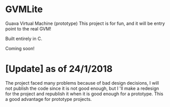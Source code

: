 # GVMLite
Guava Virtual Machine (prototype)
This project is for fun, and it will be entry point to the real GVM!

Built entirely in C.

Coming soon!

# [Update] as of 24/1/2018
The project faced many problems because of bad design decisions, I will not publish the code since it is not good enough, but I 'll make a redesign for the project and republish it when it is good enough for a prototype. This a good advantage for prototype projects.
